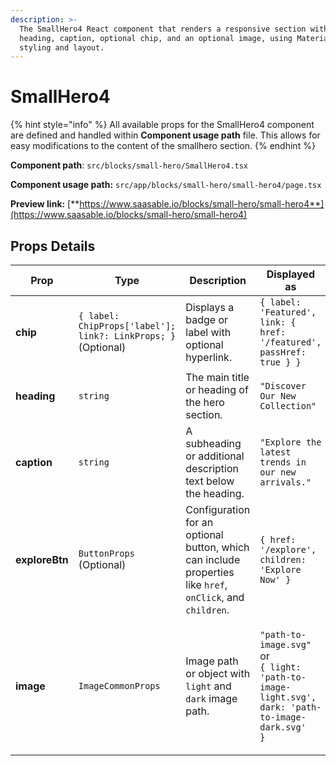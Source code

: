 ```yaml
---
description: >-
  The SmallHero4 React component that renders a responsive section with a
  heading, caption, optional chip, and an optional image, using Material-UI for
  styling and layout.
---
```


# SmallHero4

{% hint style="info" %}
All available props for the SmallHero4 component are defined and handled within **Component usage path** file. This allows for easy modifications to the content of the smallhero section.
{% endhint %}

**Component path**: `src/blocks/small-hero/SmallHero4.tsx`

**Component usage path:**  `src/app/blocks/small-hero/small-hero4/page.tsx`

**Preview link:** [**https://www.saasable.io/blocks/small-hero/small-hero4**](https://www.saasable.io/blocks/small-hero/small-hero4)

## Props Details

| Prop           | Type                                                          | Description                                                                                                | Displayed as                                                                                                                         |
| -------------- | ------------------------------------------------------------- | ---------------------------------------------------------------------------------------------------------- | ------------------------------------------------------------------------------------------------------------------------------------ |
| **chip**       | `{ label: ChipProps['label']; link?: LinkProps; }` (Optional) | Displays a badge or label with optional hyperlink.                                                         | `{ label: 'Featured', link: { href: '/featured', passHref: true } }`                                                                 |
| **heading**    | `string`                                                      | The main title or heading of the hero section.                                                             | `"Discover Our New Collection"`                                                                                                      |
| **caption**    | `string`                                                      | A subheading or additional description text below the heading.                                             | `"Explore the latest trends in our new arrivals."`                                                                                   |
| **exploreBtn** | `ButtonProps` (Optional)                                      | Configuration for an optional button, which can include properties like `href`, `onClick`, and `children`. | `{ href: '/explore', children: 'Explore Now' }`                                                                                      |
| **image**      | `ImageCommonProps`                                            | Image path or object with `light` and `dark` image path.                                                   | <p><code>"path-to-image.svg"</code><br> or <br><code>{ light: 'path-to-image-light.svg', dark: 'path-to-image-dark.svg' }</code></p> |

